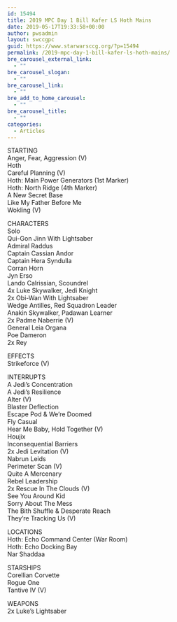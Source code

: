 ```yaml
---
id: 15494
title: 2019 MPC Day 1 Bill Kafer LS Hoth Mains
date: 2019-05-17T19:33:58+00:00
author: pwsadmin
layout: swccgpc
guid: https://www.starwarsccg.org/?p=15494
permalink: /2019-mpc-day-1-bill-kafer-ls-hoth-mains/
bre_carousel_external_link:
  - ""
bre_carousel_slogan:
  - ""
bre_carousel_link:
  - ""
bre_add_to_home_carousel:
  - ""
bre_carousel_title:
  - ""
categories:
  - Articles
---
```

STARTING  
Anger, Fear, Aggression (V)  
Hoth  
Careful Planning (V)  
Hoth: Main Power Generators (1st Marker)  
Hoth: North Ridge (4th Marker)  
A New Secret Base  
Like My Father Before Me  
Wokling (V)

CHARACTERS  
Solo  
Qui-Gon Jinn With Lightsaber  
Admiral Raddus  
Captain Cassian Andor  
Captain Hera Syndulla  
Corran Horn  
Jyn Erso  
Lando Calrissian, Scoundrel  
4x Luke Skywalker, Jedi Knight  
2x Obi-Wan With Lightsaber  
Wedge Antilles, Red Squadron Leader  
Anakin Skywalker, Padawan Learner  
2x Padme Naberrie (V)  
General Leia Organa  
Poe Dameron  
2x Rey

EFFECTS  
Strikeforce (V)

INTERRUPTS  
A Jedi&#8217;s Concentration  
A Jedi&#8217;s Resilience  
Alter (V)  
Blaster Deflection  
Escape Pod & We&#8217;re Doomed  
Fly Casual  
Hear Me Baby, Hold Together (V)  
Houjix  
Inconsequential Barriers  
2x Jedi Levitation (V)  
Nabrun Leids  
Perimeter Scan (V)  
Quite A Mercenary  
Rebel Leadership  
2x Rescue In The Clouds (V)  
See You Around Kid  
Sorry About The Mess  
The Bith Shuffle & Desperate Reach  
They&#8217;re Tracking Us (V)

LOCATIONS  
Hoth: Echo Command Center (War Room)  
Hoth: Echo Docking Bay  
Nar Shaddaa

STARSHIPS  
Corellian Corvette  
Rogue One  
Tantive IV (V)

WEAPONS  
2x Luke&#8217;s Lightsaber